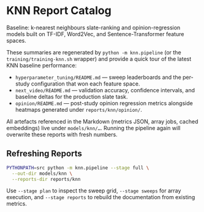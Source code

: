# KNN Report Catalog

Baseline: k-nearest neighbours slate-ranking and opinion-regression models built on TF-IDF, Word2Vec, and Sentence-Transformer feature spaces.

These summaries are regenerated by `python -m knn.pipeline` (or the `training/training-knn.sh` wrapper) and provide a quick tour of the latest KNN baseline performance:

- `hyperparameter_tuning/README.md` &mdash; sweep leaderboards and the per-study configuration that won each feature space.
- `next_video/README.md` &mdash; validation accuracy, confidence intervals, and baseline deltas for the production slate task.
- `opinion/README.md` &mdash; post-study opinion regression metrics alongside heatmaps generated under `reports/knn/opinion/`.

All artefacts referenced in the Markdown (metrics JSON, array jobs, cached embeddings) live under `models/knn/…`. Running the pipeline again will overwrite these reports with fresh numbers.

## Refreshing Reports

```bash
PYTHONPATH=src python -m knn.pipeline --stage full \
  --out-dir models/knn \
  --reports-dir reports/knn
```

Use `--stage plan` to inspect the sweep grid, `--stage sweeps` for array execution, and `--stage reports` to rebuild the documentation from existing metrics.
